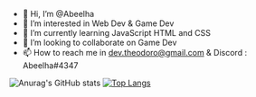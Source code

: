 - 👋 Hi, I’m @Abeelha
- 👀 I’m interested in Web Dev & Game Dev
- 🌱 I’m currently learning JavaScript HTML and CSS
- 💞️ I’m looking to collaborate on Game Dev
- 📫 How to reach me in dev.theodoro@gmail.com  &  Discord : Abeelha#4347

<!---
Abeelha/Abeelha is a ✨ special ✨ repository because its `README.md` (this file) appears on your GitHub profile.
You can click the Preview link to take a look at your changes.
--->
![Anurag's GitHub stats](https://github-readme-stats.vercel.app/api?username=Abeelha&show_icons=true&theme=vision-friendly-dark)
[![Top Langs](https://github-readme-stats.vercel.app/api/top-langs/?username=anuraghazra)](https://github.com/anuraghazra/github-readme-stats)



